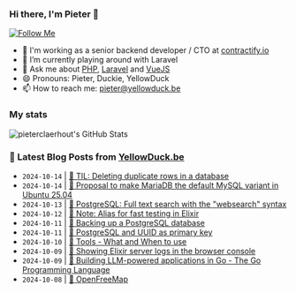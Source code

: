 ### Hi there, I'm Pieter 👋  
[![Follow Me](https://img.shields.io/github/followers/pieterclaerhout?label=Follow&style=social)](https://github.com/pieterclaerhout)

- 🏢 I'm working as a senior backend developer / CTO at [contractify.io](https://contractify.io)
- 🌱 I’m currently playing around with Laravel
- 💬 Ask me about [PHP](https://php.net), [Laravel](http://laravel.com) and [VueJS](https://vuejs.org)
- 😄 Pronouns: Pieter, Duckie, YellowDuck
- 📫 How to reach me: pieter@yellowduck.be

### My stats

![pieterclaerhout's GitHub Stats](https://github-readme-stats.vercel.app/api?username=pieterclaerhout&show_icons=true&count_private=true&line_height=40)

### 📩 Latest Blog Posts from [YellowDuck.be](https://www.yellowduck.be/)
<!-- BLOG-POST-LIST:START -->
- `2024-10-14` | [🐥 TIL: Deleting duplicate rows in a database](https://www.yellowduck.be/posts/til-deleting-duplicate-rows-in-a-database)  
- `2024-10-14` | [🔗 Proposal to make MariaDB the default MySQL variant in Ubuntu 25.04](https://www.yellowduck.be/posts/proposal-to-make-mariadb-the-default-mysql-variant-in-ubuntu-25-04)  
- `2024-10-13` | [🔗 PostgreSQL: Full text search with the &quot;websearch&quot; syntax](https://www.yellowduck.be/posts/postgresql-full-text-search-with-the-websearch-syntax-adam-johnson)  
- `2024-10-12` | [🔗 Note: Alias for fast testing in Elixir](https://www.yellowduck.be/posts/note-alias-for-fast-testing-in-elixir)  
- `2024-10-11` | [🐥 Backing up a PostgreSQL database](https://www.yellowduck.be/posts/backing-up-a-postgresql-database)  
- `2024-10-11` | [🔗 PostgreSQL and UUID as primary key](https://www.yellowduck.be/posts/postgresql-and-uuid-as-primary-key)  
- `2024-10-10` | [🔗 Tools - What and When to use](https://www.yellowduck.be/posts/tools-what-and-when-to-use-tomas-votruba)  
- `2024-10-09` | [🐥 Showing Elixir server logs in the browser console](https://www.yellowduck.be/posts/showing-elixir-server-logs-in-the-browser-console)  
- `2024-10-09` | [🔗 Building LLM-powered applications in Go - The Go Programming Language](https://www.yellowduck.be/posts/building-llm-powered-applications-in-go-the-go-programming-language)  
- `2024-10-08` | [🔗 OpenFreeMap](https://www.yellowduck.be/posts/openfreemap)  

<!-- BLOG-POST-LIST:END -->
